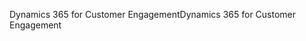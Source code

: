<span data-ttu-id="2a2c6-101">Dynamics 365 for Customer Engagement</span><span class="sxs-lookup"><span data-stu-id="2a2c6-101">Dynamics 365 for Customer Engagement</span></span>
